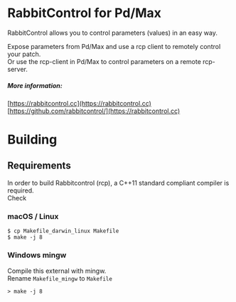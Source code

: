 # RabbitControl for Pd/Max

RabbitControl allows you to control parameters (values) in an easy way.

Expose parameters from Pd/Max and use a rcp client to remotely control your patch.  
Or use the rcp-client in Pd/Max to control parameters on a remote rcp-server.

##### More information:
[https://rabbitcontrol.cc](https://rabbitcontrol.cc)  
[https://github.com/rabbitcontrol/](https://rabbitcontrol.cc)


# Building

## Requirements

In order to build Rabbitcontrol (rcp), a C++11 standard compliant compiler is required.  
Check

### macOS / Linux
```
$ cp Makefile_darwin_linux Makefile
$ make -j 8
```

### Windows mingw
Compile this external with mingw.  
Rename `Makefile_mingw` to `Makefile`

```
> make -j 8
```